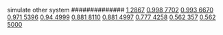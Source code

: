 


simulate other system
##############
[1 2867](https://www.phylliida.dev/modelwelfare/qwenbailconversationsWithJournals/#ZjAsZjAuMcUFLsYMLsoQLjEuMssLzRguMSRjLGMhzBEhMw==)
[0.998 7702](https://www.phylliida.dev/modelwelfare/qwenbailconversationsWithJournals/#ZjAsZjAuxgUuNscHLjLJCS4xywvJKMYNJGMsYyHMESE3)
[0.993 6670](https://www.phylliida.dev/modelwelfare/qwenbailconversationsWithJournals/#ZjAsZjAuMcUFLsYMLjDLCc0Lzw0kYyxjIcwRITEz)
[0.971 5396](https://www.phylliida.dev/modelwelfare/qwenbailconversationsWithJournals/#ZjAsZjAuxgUuNscHyRAuMC4zywvNGC4wJGMsYyHMESE4)
[0.94 4999](https://www.phylliida.dev/modelwelfare/qwenbailconversationsWithJournals/#ZjAsZjAuxgXJB8sJLjPLCy42zQ0kYyxjIcwRITY=)
[0.881 8110](https://www.phylliida.dev/modelwelfare/qwenbailconversationsWithJournals/#ZjAsZjAuxgUuMTPICC4xygrKHsQMzhouMSRjLGMhzRIhNA==)
[0.881 4997](https://www.phylliida.dev/modelwelfare/qwenbailconversationsWithJournals/#ZjAsZjAuMcUFLsYMLsoQLjHNC8shxAYkYyxjIcwRITg=)
[0.777 4258](https://www.phylliida.dev/modelwelfare/qwenbailconversationsWithJournals/#ZjAsZjAuMcUFyQcuxhXECc0LLjXNDSRjLGMhzBEhMA==)
[0.562 357](https://www.phylliida.dev/modelwelfare/qwenbailconversationsWithJournals/#ZjAsZjAuxgXJBy40yQkuMcsLyyHEDSRjLGMhzBEhMA==)
[0.562 5000](https://www.phylliida.dev/modelwelfare/qwenbailconversationsWithJournals/#ZjAsZjAuxgUuMccHLjLJCckbxAvNGC4yJGMsYyHMESEz)
